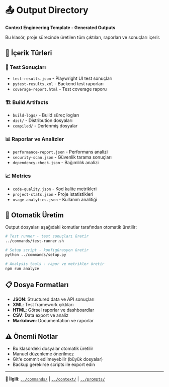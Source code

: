 # 📤 Output Directory

**Context Engineering Template - Generated Outputs**

Bu klasör, proje sürecinde üretilen tüm çıktıları, raporları ve sonuçları içerir.

## 📁 İçerik Türleri

### 🧪 Test Sonuçları
- `test-results.json` - Playwright UI test sonuçları
- `pytest-results.xml` - Backend test raporları  
- `coverage-report.html` - Test coverage raporu

### 🏗️ Build Artifacts
- `build-logs/` - Build süreç logları
- `dist/` - Distribution dosyaları
- `compiled/` - Derlenmiş dosyalar

### 📊 Raporlar ve Analizler
- `performance-report.json` - Performans analizi
- `security-scan.json` - Güvenlik tarama sonuçları
- `dependency-check.json` - Bağımlılık analizi

### 📈 Metrics
- `code-quality.json` - Kod kalite metrikleri
- `project-stats.json` - Proje istatistikleri
- `usage-analytics.json` - Kullanım analitiği

## 🔄 Otomatik Üretim

Output dosyaları aşağıdaki komutlar tarafından otomatik üretilir:

```bash
# Test runner - test sonuçları üretir
../commands/test-runner.sh

# Setup script - konfigürasyon üretir  
python ../commands/setup.py

# Analysis tools - rapor ve metrikler üretir
npm run analyze
```

## 📋 Dosya Formatları

- **JSON**: Structured data ve API sonuçları
- **XML**: Test framework çıktıları  
- **HTML**: Görsel raporlar ve dashboardlar
- **CSV**: Data export ve analiz
- **Markdown**: Documentation ve raporlar

## ⚠️ Önemli Notlar

- Bu klasördeki dosyalar otomatik üretilir
- Manuel düzenleme önerilmez
- Git'e commit edilmeyebilir (büyük dosyalar)
- Backup gerekirse scripts ile export edin

---

**🔗 İlgili**: [`../commands/`](../commands/) | [`../context/`](../context/) | [`../prompts/`](../prompts/) 